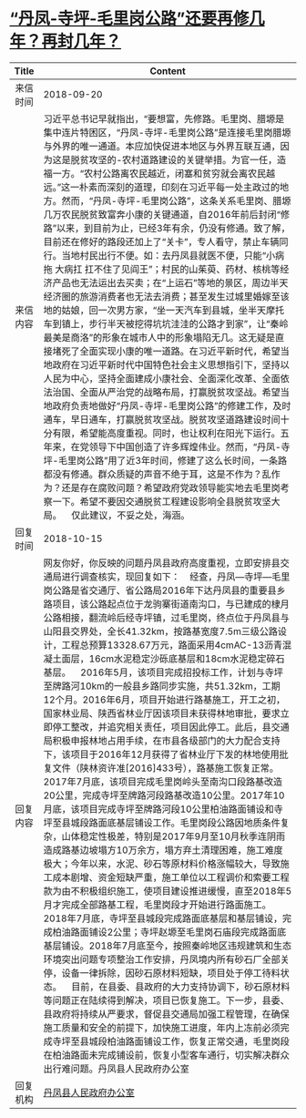 # <a href="http://www.shangluo.gov.cn/zmhd/ldxxxx.jsp?urltype=leadermail.LeaderMailContentUrl&wbtreeid=1112&leadermailid=4924">“丹凤-寺坪-毛里岗公路”还要再修几年？再封几年？</a>
| Title |                                                                                                                                                                                                                                                                                                                                                                                                                                                                                                                                                  Content                                                                                                                                                                                                                                                                                                                                                                                                                                                                                                                                                  |
|:-----:|-----------------------------------------------------------------------------------------------------------------------------------------------------------------------------------------------------------------------------------------------------------------------------------------------------------------------------------------------------------------------------------------------------------------------------------------------------------------------------------------------------------------------------------------------------------------------------------------------------------------------------------------------------------------------------------------------------------------------------------------------------------------------------------------------------------------------------------------------------------------------------------------------------------------------------------------------------------------------------------------------------------------------------------------------------------------------------------------------------------|
| 来信时间  | 2018-09-20                                                                                                                                                                                                                                                                                                                                                                                                                                                                                                                                                                                                                                                                                                                                                                                                                                                                                                                                                                                                                                                                                                |
| 来信内容  | 习近平总书记早就指出，“要想富，先修路。毛里岗、腊塬是集中连片特困区，“丹凤-寺坪-毛里岗公路”是连接毛里岗腊塬与外界的唯一通道。本应加快促进本地区与外界互联互通，因为这是脱贫攻坚的-农村道路建设的关键举措。为官一任，造福一方。“农村公路离农民越近，闭塞和贫穷就会离农民越远。”这一朴素而深刻的道理，印刻在习近平每一处主政过的地方。然而，“丹凤-寺坪-毛里岗公路”，这条关系毛里岗、腊塬几万农民脱贫致富奔小康的关键通道，自2016年前后封闭“修路”以来，到目前为止，已经3年有余，仍没有修通。致了解，目前还在修好的路段还加上了“关卡”，专人看守，禁止车辆同行。当地村民出行不便。如：去丹凤县就医不便，只能“小病拖 大病扛 扛不住了见阎王”；村民的山茱萸、药材、核桃等经济产品也无法运出去买卖；在“上运石”等地的景区，周边半天经济圈的旅游消费者也无法去消费；甚至发生过城里婚嫁至该地的姑娘，回一次男方家，“坐一天汽车到县城，坐半天摩托车到镇上，步行半天被挖得坑坑洼洼的公路才到家”，让“秦岭最美是商洛”的形象在城市人中的形象塌陷无几。这无疑是直接堵死了全面实现小康的唯一道路。在习近平新时代，希望当地政府在习近平新时代中国特色社会主义思想指引下，坚持以人民为中心，坚持全面建成小康社会、全面深化改革、全面依法治国、全面从严治党的战略布局，打赢脱贫攻坚战。希望当地政府负责地做好“丹凤-寺坪-毛里岗公路”的修建工作，及时通车，早日通车，打赢脱贫攻坚战。脱贫攻坚道路建设时间十分有限，希望能高度重视。同时，也让权利在阳光下运行。五年来，在党领导下中国创造了许多辉煌伟业。然而，“丹凤-寺坪-毛里岗公路”用了近3年时间，修建了这么长时间，一条路都没有修通。群众质疑的声音不绝于耳，这是不作为？乱作为？还是存在腐败问题？希望政府党政领导能实地去毛里岗考察一下。希望不要因交通脱贫工程建设影响全县脱贫攻坚大局。    仅此建议，不妥之处，海涵。                                                                                                                                                                                                                                                          |
| 回复时间  | 2018-10-15                                                                                                                                                                                                                                                                                                                                                                                                                                                                                                                                                                                                                                                                                                                                                                                                                                                                                                                                                                                                                                                                                                |
| 回复内容  | 网友你好，你反映的问题丹凤县政府高度重视，立即安排县交通局进行调查核实，现回复如下：    经查，丹凤—寺坪—毛里岗公路是省交通厅、省公路局2016年下达丹凤县的重要县乡路项目，该公路起点位于龙驹寨街道南沟口，与已建成的棣月公路相接，翻流岭后经寺坪镇，过毛里岗，终点位于丹凤县与山阳县交界处，全长41.32km，按路基宽度7.5m三级公路设计，工程总预算13328.67万元，路面采用4cmAC-13沥青混凝土面层，16cm水泥稳定沙砾底基层和18cm水泥稳定碎石基层。    2016年5月，该项目完成招投标工作，计划与寺坪至牌路河10km的一般县乡路同步实施，共51.32km，工期12个月。2016年6月，项目开始进行路基施工，开工之初，国家林业局、陕西省林业厅因该项目未获得林地审批，要求立即停工整改，并追究相关责任，项目因此停工。此后，县交通局积极申报林地占用手续，在市县各级部门的大力配合支持下，该项目于2016年12月获得了省林业厅下发的林地使用批复文件（陕林资许准[2016]433号），路基施工恢复正常。    2017年7月底，该项目完成毛里岗岭头至南沟口段路基改造20公里，完成寺坪至牌路河段路基改造10公里。2017年10月底，该项目完成寺坪至牌路河段10公里柏油路面铺设和寺坪至县城段路面底基层铺设工作。毛里岗段公路因地质条件复杂，山体稳定性极差，特别是2017年9月至10月秋季连阴雨造成路基边坡塌方10万余方，塌方弃土清理困难，施工难度极大；今年以来，水泥、砂石等原材料价格涨幅较大，导致施工成本剧增、资金短缺严重，施工单位以工程调价和索要工程款为由不积极组织施工，使项目建设推进缓慢，直至2018年5月才完成全部路基工程，毛里岗段才开始进行路面施工。    2018年7月底，寺坪至县城段完成路面底基层和基层铺设，完成柏油路面铺设2公里；寺坪赵塬至毛里岗石庙段完成路面底基层铺设。2018年7月底至今，按照秦岭地区违规建筑和生态环境突出问题专项整治工作安排，丹凤境内所有砂石厂全部关停，设备一律拆除，因砂石原材料短缺，项目处于停工待料状态。    目前，在县委、县政府的大力支持协调下，砂石原材料等问题正在陆续得到解决，项目已恢复施工。下一步，县委、县政府将持续从严要求，督促县交通局加强工程管理，在确保施工质量和安全的前提下，加快施工进度，年内上冻前必须完成寺坪至县城段柏油路面铺设工作，恢复正常交通，毛里岗段在柏油路面未完成铺设前，恢复小型客车通行，切实解决群众出行难问题。丹凤县人民政府办公室 |
| 回复机构  | <a href="../../categories/agencies/丹凤县人民政府办公室.md">丹凤县人民政府办公室</a>                                                                                                                                                                                                                                                                                                                                                                                                                                                                                                                                                                                                                                                                                                                                                                                                                                                                                                                                                                                                                                            |